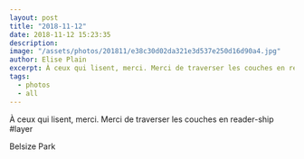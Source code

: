```yaml
---
layout: post
title: "2018-11-12"
date: 2018-11-12 15:23:35
description: 
image: "/assets/photos/201811/e38c30d02da321e3d537e250d16d90a4.jpg"
author: Elise Plain
excerpt: À ceux qui lisent, merci. Merci de traverser les couches en reader-ship #layer
tags: 
  - photos
  - all
---
```


À ceux qui lisent, merci. Merci de traverser les couches en reader-ship #layer
<p></p>
Belsize Park
